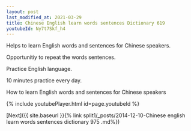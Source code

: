 ```yaml
---
layout: post
last_modified_at: 2021-03-29
title: Chinese English learn words sentences Dictionary 619 
youtubeId: Ny7t7Skf_h4
---
```

 
 
Helps to learn English words and sentences for Chinese speakers.

Opportunitiy to repeat the words sentences. 

Practice English language. 
 
10 minutes practice every day. 
 
How to learn English words and sentences for Chinese speakers 
 
{% include youtubePlayer.html id=page.youtubeId %}
 
 
[Next]({{ site.baseurl }}{% link  split1/_posts/2014-12-10-Chinese english learn words sentences dictionary 975 .md%})
 
